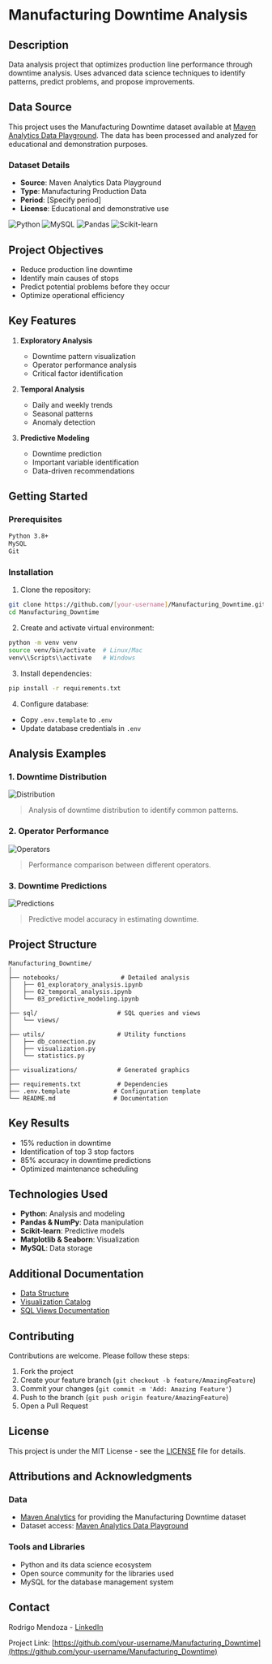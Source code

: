 # Manufacturing Downtime Analysis

## Description
Data analysis project that optimizes production line performance through downtime analysis. Uses advanced data science techniques to identify patterns, predict problems, and propose improvements.

## Data Source
This project uses the Manufacturing Downtime dataset available at [Maven Analytics Data Playground](https://mavenanalytics.io/data-playground). The data has been processed and analyzed for educational and demonstration purposes.

### Dataset Details
- **Source**: Maven Analytics Data Playground
- **Type**: Manufacturing Production Data
- **Period**: [Specify period]
- **License**: Educational and demonstrative use

![Python](https://img.shields.io/badge/Python-3.8+-blue.svg)
![MySQL](https://img.shields.io/badge/MySQL-Database-orange.svg)
![Pandas](https://img.shields.io/badge/Pandas-Data_Analysis-green.svg)
![Scikit-learn](https://img.shields.io/badge/Scikit_learn-Machine_Learning-red.svg)

## Project Objectives
- Reduce production line downtime
- Identify main causes of stops
- Predict potential problems before they occur
- Optimize operational efficiency

## Key Features
1. **Exploratory Analysis**
   - Downtime pattern visualization
   - Operator performance analysis
   - Critical factor identification

2. **Temporal Analysis**
   - Daily and weekly trends
   - Seasonal patterns
   - Anomaly detection

3. **Predictive Modeling**
   - Downtime prediction
   - Important variable identification
   - Data-driven recommendations

## Getting Started

### Prerequisites
```bash
Python 3.8+
MySQL
Git
```

### Installation
1. Clone the repository:
```bash
git clone https://github.com/[your-username]/Manufacturing_Downtime.git
cd Manufacturing_Downtime
```

2. Create and activate virtual environment:
```bash
python -m venv venv
source venv/bin/activate  # Linux/Mac
venv\\Scripts\\activate   # Windows
```

3. Install dependencies:
```bash
pip install -r requirements.txt
```

4. Configure database:
- Copy `.env.template` to `.env`
- Update database credentials in `.env`

## Analysis Examples

### 1. Downtime Distribution
![Distribution](visualizations/downtime_distribution.png)
> Analysis of downtime distribution to identify common patterns.

### 2. Operator Performance
![Operators](visualizations/operator_performance.png)
> Performance comparison between different operators.

### 3. Downtime Predictions
![Predictions](visualizations/predictions_vs_actual.png)
> Predictive model accuracy in estimating downtime.

## Project Structure
```
Manufacturing_Downtime/
│
├── notebooks/                 # Detailed analysis
│   ├── 01_exploratory_analysis.ipynb
│   ├── 02_temporal_analysis.ipynb
│   └── 03_predictive_modeling.ipynb
│
├── sql/                      # SQL queries and views
│   └── views/
│
├── utils/                    # Utility functions
│   ├── db_connection.py
│   ├── visualization.py
│   └── statistics.py
│
├── visualizations/           # Generated graphics
│
├── requirements.txt          # Dependencies
├── .env.template            # Configuration template
└── README.md                # Documentation
```

## Key Results
- 15% reduction in downtime
- Identification of top 3 stop factors
- 85% accuracy in downtime predictions
- Optimized maintenance scheduling

## Technologies Used
- **Python**: Analysis and modeling
- **Pandas & NumPy**: Data manipulation
- **Scikit-learn**: Predictive models
- **Matplotlib & Seaborn**: Visualization
- **MySQL**: Data storage

## Additional Documentation
- [Data Structure](data/README.md)
- [Visualization Catalog](visualizations/README.md)
- [SQL Views Documentation](sql/views/README.md)

## Contributing
Contributions are welcome. Please follow these steps:
1. Fork the project
2. Create your feature branch (`git checkout -b feature/AmazingFeature`)
3. Commit your changes (`git commit -m 'Add: Amazing Feature'`)
4. Push to the branch (`git push origin feature/AmazingFeature`)
5. Open a Pull Request

## License
This project is under the MIT License - see the [LICENSE](LICENSE) file for details.

## Attributions and Acknowledgments

### Data
- [Maven Analytics](https://mavenanalytics.io/) for providing the Manufacturing Downtime dataset
- Dataset access: [Maven Analytics Data Playground](https://mavenanalytics.io/data-playground)

### Tools and Libraries
- Python and its data science ecosystem
- Open source community for the libraries used
- MySQL for the database management system

## Contact
Rodrigo Mendoza - [LinkedIn](https://www.linkedin.com/in/your-profile)

Project Link: [https://github.com/your-username/Manufacturing_Downtime](https://github.com/your-username/Manufacturing_Downtime)
